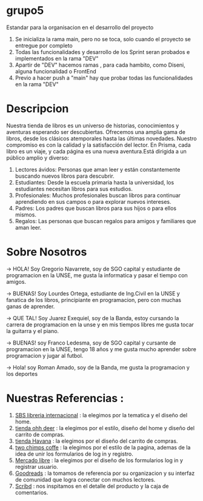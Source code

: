 # grupo5

Estandar para la organisacion en el desarrollo del proyecto 
  1. Se inicializa la rama main, pero no se toca, solo cuando el proyecto se entregue por completo 
  2. Todas las funcionalidades y desarrollo de los Sprint seran probados e implementados en la rama "DEV"
  3. Apartir de "DEV" hacemos ramas , para cada hambito, como Diseni, alguna funcionalidad o FrontEnd
  4. Previo a hacer push a "main" hay que probar todas las funcionalidades en la rama "DEV"
  # Descripcion 

  Nuestra tienda de libros es un universo de historias, conocimientos y aventuras esperando ser descubiertas. Ofrecemos una amplia gama de libros, desde los clásicos atemporales hasta las últimas novedades. Nuestro compromiso es con la calidad y la satisfacción del lector. En Prisma, cada libro es un viaje, y cada página es una nueva aventura.Está dirigida a un público amplio y diverso:

  1. Lectores ávidos: Personas que aman leer y están constantemente buscando nuevos libros para descubrir.
  2. Estudiantes: Desde la escuela primaria hasta la universidad, los estudiantes necesitan libros para sus estudios.
  3. Profesionales: Muchos profesionales buscan libros para continuar aprendiendo en sus campos o para explorar nuevos intereses.
  4. Padres: Los padres que buscan libros para sus hijos o para ellos mismos.
  5. Regalos: Las personas que buscan regalos para amigos y familiares que aman leer.

  # Sobre Nosotros 

  -> HOLA!  Soy Gregorio Navarrete, soy de SGO capital y estudiante de programacion en la UNSE, me gusta la informatica y pasar el tiempo con amigos.

  -> BUENAS!  Soy Lourdes Ortega, estudiante de Ing.Civil en la UNSE y fanatica de los libros, principiante en programacion, pero con muchas ganas de aprender.
  
  -> QUE TAL! Soy Juarez Exequiel, soy de la Banda, estoy cursando la carrera de programacion en la unse y en mis tiempos libres me gusta tocar la guitarra y el piano.

  -> BUENAS! soy Franco Ledesma, soy de SGO capital y cursante de programacion en la UNSE, tengo 18 años y me gusta mucho aprender sobre programacion y jugar al futbol.

 -> Hola! soy Roman Amado, soy de la Banda, me gusta la programacion y los deportes


  # Nuestras Referencias :
  
  1. [SBS libreria internacional](https://www.sbs.com.ar/) : la elegimos por la tematica y el diseño del home.
  2. [tienda ohh deer](https://ohhdeer.com/) : la elegimos por el estilo, diseño del home y diseño del carrito de compras.
  3. [tienda Havana](https://tienda.havanna.com.ar/) : la elegimos por el diseño del carrito de compras.
  4. [two chimps coffe](https://twochimpscoffee.com/) : la elegimos por el estilo de la pagina, ademas de la idea de unir los formularios de log in y registro.
  5. [Mercado libre](https://www.mercadolibre.com.ar/) : la elegimos por el diseño de los formularios log in y registrar usuario.
  6. [Goodreads](https://www.goodreads.com/) : la tomamos de referencia por su organizacion y su interfaz de comunidad que logra conectar con muchos lectores.
  7. [Scribd](https://es.scribd.com/) : nos inspitamos en el detalle del producto y la caja de comentarios.



